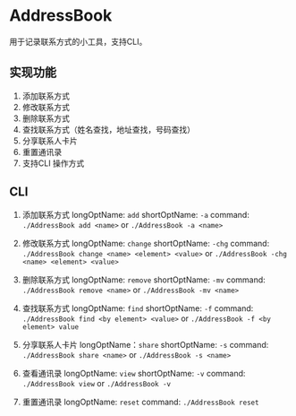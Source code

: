 # AddressBook

用于记录联系方式的小工具，支持CLI。

## 实现功能

1. 添加联系方式
2. 修改联系方式
3. 删除联系方式
4. 查找联系方式（姓名查找，地址查找，号码查找）
5. 分享联系人卡片
6. 重置通讯录
7. 支持CLI 操作方式

## CLI

1. 添加联系方式
   longOptName: ``add``
   shortOptName: ``-a``
   command: ``./AddressBook add <name>`` or ``./AddressBook -a <name>``

2. 修改联系方式
   longOptName: ``change``
   shortOptName: ``-chg``
   command: ``./AddressBook change <name> <element> <value>`` or ``./AddressBook -chg <name> <element> <value>``

3. 删除联系方式
   longOptName: ``remove``
   shortOptName: ``-mv``
   command: ``./AddressBook remove <name>`` or ``./AddressBook -mv <name>``

4. 查找联系方式
   longOptName: ``find``
   shortOptName: ``-f``
   command: ``./AddressBook find <by element> <value>`` or ``./AddressBook -f <by element> value``

5. 分享联系人卡片
   longOptName：``share``
   shortOptName: ``-s``
   command: ``./AddressBook share <name>`` or ``./AddressBook -s <name>``

6. 查看通讯录
   longOptName: ``view``
   shortOptName: ``-v``
   command: ``./AddressBook view`` or ``./AddressBook -v``

7. 重置通讯录
   longOptName: ``reset``
   command: ``./AddressBook reset``

